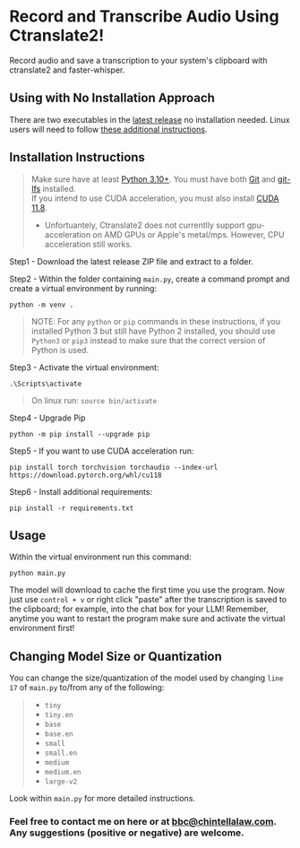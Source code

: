 # Record and Transcribe Audio Using Ctranslate2!
Record audio and save a transcription to your system's clipboard with ctranslate2 and faster-whisper.

## Using with No Installation Approach
There are two executables in the [latest release](https://github.com/BBC-Esq/ctranslate2-faster-whisper-transcriber/releases/tag/v1.1) no installation needed.  Linux users will need to follow [these additional instructions](https://github.com/BBC-Esq/ctranslate2-faster-whisper-transcriber/blob/main/linux_instructions.png).

## Installation Instructions
> Make sure have at least [Python 3.10+](https://www.python.org/downloads/release/python-31011/).
> You must have both [Git](https://git-scm.com/downloads) and [git-lfs](https://git-lfs.com/) installed.<br>
> If you intend to use CUDA acceleration, you must also install [CUDA 11.8](https://developer.nvidia.com/cuda-11-8-0-download-archive).
  > * Unfortuantely, Ctranslate2 does not currentlly support gpu-acceleration on AMD GPUs or Apple's metal/mps.  However, CPU acceleration still works.

Step1 - Download the latest release ZIP file and extract to a folder.

Step2 - Within the folder containing ```main.py```, create a command prompt and create a virtual environment by running:
```
python -m venv .
```
  > NOTE: For any ```python``` or ```pip``` commands in these instructions, if you installed Python 3 but still have Python 2 installed, you should use ```Python3``` or ```pip3``` instead to make sure that the correct version of Python is used.

Step3 - Activate the virtual environment:
```
.\Scripts\activate
```
  > On linux run: ```source bin/activate```

Step4 - Upgrade Pip
```
python -m pip install --upgrade pip
```

Step5 - If you want to use CUDA acceleration run:
```
pip install torch torchvision torchaudio --index-url https://download.pytorch.org/whl/cu118
```

Step6 - Install additional requirements:
```
pip install -r requirements.txt
```

## Usage
Within the virtual environment run this command:
```
python main.py
```
The model will download to cache the first time you use the program.
Now just use ```control + v``` or right click "paste" after the transcription is saved to the clipboard; for example, into the chat box for your LLM!
Remember, anytime you want to restart the program make sure and activate the virtual environment first!

## Changing Model Size or Quantization
You can change the size/quantization of the model used by changing ```line 17``` of ```main.py``` to/from any of the following:

>  * ```tiny```
>  * ```tiny.en```
>  * ```base```
>  * ```base.en```
>  * ```small```
>  * ```small.en```
>  * ```medium```
>  * ```medium.en```
>  * ```large-v2```

Look within ```main.py``` for more detailed instructions.

### Feel free to contact me on here or at bbc@chintellalaw.com.  Any suggestions (positive or negative) are welcome.
